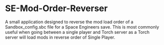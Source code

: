 # SE-Mod-Order-Reverser
A small application designed to reverse the mod load order of a Sandbox_config.sbc file for a Space Engineers save. This is most commonly useful when going between a single player and Torch server as a Torch server will load mods in reverse order of Single Player.

